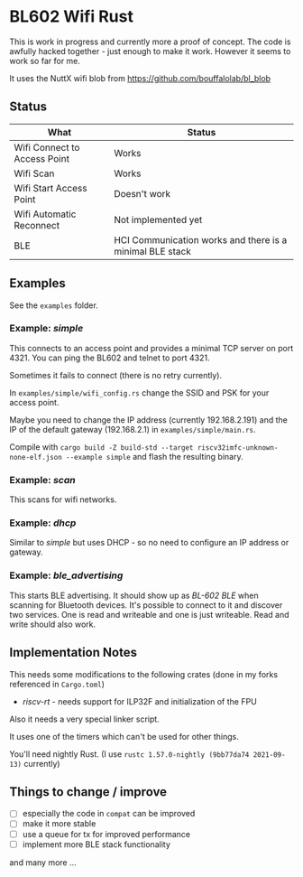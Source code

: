 # BL602 Wifi Rust

This is work in progress and currently more a proof of concept.
The code is awfully hacked together - just enough to make it work. However it seems to work so far for me.

It uses the NuttX wifi blob from https://github.com/bouffalolab/bl_blob

## Status

|What|Status|
|---|---|
|Wifi Connect to Access Point|Works|
|Wifi Scan|Works|
|Wifi Start Access Point|Doesn't work|
|Wifi Automatic Reconnect|Not implemented yet|
|BLE|HCI Communication works and there is a minimal BLE stack|

## Examples

See the `examples` folder.

### Example: _simple_

This connects to an access point and provides a minimal TCP server on port 4321.
You can ping the BL602 and telnet to port 4321.

Sometimes it fails to connect (there is no retry currently).

In `examples/simple/wifi_config.rs` change the SSID and PSK for your access point. 

Maybe you need to change the IP address (currently 192.168.2.191) and the IP of the default gateway (192.168.2.1) in `examples/simple/main.rs`.

Compile with `cargo build -Z build-std --target riscv32imfc-unknown-none-elf.json --example simple` and flash the resulting binary.

### Example: _scan_

This scans for wifi networks.

### Example: _dhcp_

Similar to _simple_ but uses DHCP - so no need to configure an IP address or gateway.

### Example: _ble_advertising_

This starts BLE advertising. It should show up as _BL-602 BLE_ when scanning for Bluetooth devices.
It's possible to connect to it and discover two services. One is read and writeable and one is just writeable. Read and write should also work.

## Implementation Notes

This needs some modifications to the following crates (done in my forks referenced in `Cargo.toml`)
- _riscv-rt_ - needs support for ILP32F and initialization of the FPU

Also it needs a very special linker script.

It uses one of the timers which can't be used for other things.

You'll need nightly Rust. (I use `rustc 1.57.0-nightly (9bb77da74 2021-09-13)` currently)

## Things to change / improve

- [ ] especially the code in `compat` can be improved
- [ ] make it more stable
- [ ] use a queue for tx for improved performance
- [ ] implement more BLE stack functionality

and many more ...
